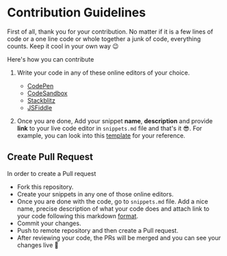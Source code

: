 # Contribution Guidelines

First of all, thank you for your contribution. No matter if it is a few lines of code or a one line code or whole together a junk of code, everything counts. Keep it cool in your own way :wink:

Here's how you can contribute

1. Write your code in any of these online editors of your choice.

   - [CodePen](https://codepen.io/)
   - [CodeSandbox](https://codesandbox.io/index2)
   - [Stackblitz](https://stackblitz.com/)
   - [JSFiddle](https://jsfiddle.net/)

2. Once you are done, Add your snippet **name**, **description** and provide **link** to your live code editor in `snippets.md` file and that's it :sunglasses:. For example, you can look into this [template](https://github.com/chilupa/css-snippets/blob/develop/snippets.md) for your reference.

## Create Pull Request

In order to create a Pull request

- Fork this repository.
- Create your snippets in any one of those online editors.
- Once you are done with the code, go to `snippets.md` file. Add a nice name, precise description of what your code does and attach link to your code following this markdown [format](https://github.com/chilupa/css-snippets/blob/develop/snippets.md).
- Commit your changes.
- Push to remote repository and then create a Pull request.
- After reviewing your code, the PRs will be merged and you can see your changes live :rocket:

